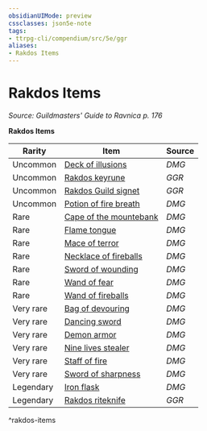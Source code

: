 ```yaml
---
obsidianUIMode: preview
cssclasses: json5e-note
tags:
- ttrpg-cli/compendium/src/5e/ggr
aliases:
- Rakdos Items
---
```

# Rakdos Items
*Source: Guildmasters' Guide to Ravnica p. 176* 

**Rakdos Items**

| Rarity | Item | Source |
|--------|------|--------|
| Uncommon | [Deck of illusions](Інструменти%20ДМ/CLI/items/deck-of-illusions-xdmg.md) | *DMG* |
| Uncommon | [Rakdos keyrune](Інструменти%20ДМ/CLI/items/rakdos-keyrune-ggr.md) | *GGR* |
| Uncommon | [Rakdos Guild signet](Інструменти%20ДМ/CLI/items/rakdos-guild-signet-ggr.md) | *GGR* |
| Uncommon | [Potion of fire breath](Інструменти%20ДМ/CLI/items/potion-of-fire-breath-xdmg.md) | *DMG* |
| Rare | [Cape of the mountebank](Інструменти%20ДМ/CLI/items/cape-of-the-mountebank-xdmg.md) | *DMG* |
| Rare | [Flame tongue](Інструменти%20ДМ/CLI/items/flame-tongue-xdmg.md) | *DMG* |
| Rare | [Mace of terror](Інструменти%20ДМ/CLI/items/mace-of-terror-xdmg.md) | *DMG* |
| Rare | [Necklace of fireballs](Інструменти%20ДМ/CLI/items/necklace-of-fireballs-xdmg.md) | *DMG* |
| Rare | [Sword of wounding](Інструменти%20ДМ/CLI/items/sword-of-wounding-xdmg.md) | *DMG* |
| Rare | [Wand of fear](Інструменти%20ДМ/CLI/items/wand-of-fear-xdmg.md) | *DMG* |
| Rare | [Wand of fireballs](Інструменти%20ДМ/CLI/items/wand-of-fireballs-xdmg.md) | *DMG* |
| Very rare | [Bag of devouring](Інструменти%20ДМ/CLI/items/bag-of-devouring-xdmg.md) | *DMG* |
| Very rare | [Dancing sword](Інструменти%20ДМ/CLI/items/dancing-sword-xdmg.md) | *DMG* |
| Very rare | [Demon armor](Інструменти%20ДМ/CLI/items/demon-armor-xdmg.md) | *DMG* |
| Very rare | [Nine lives stealer](Інструменти%20ДМ/CLI/items/nine-lives-stealer-xdmg.md) | *DMG* |
| Very rare | [Staff of fire](Інструменти%20ДМ/CLI/items/staff-of-fire-xdmg.md) | *DMG* |
| Very rare | [Sword of sharpness](Інструменти%20ДМ/CLI/items/sword-of-sharpness-xdmg.md) | *DMG* |
| Legendary | [Iron flask](Інструменти%20ДМ/CLI/items/iron-flask-xdmg.md) | *DMG* |
| Legendary | [Rakdos riteknife](Інструменти%20ДМ/CLI/items/rakdos-riteknife-ggr.md) | *GGR* |
^rakdos-items